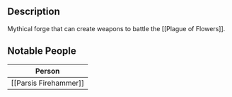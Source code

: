 ## Description
Mythical forge that can create weapons to battle the [[Plague of Flowers]].

## Notable People
| Person |
| ------ |
|  [[Parsis Firehammer]]      |